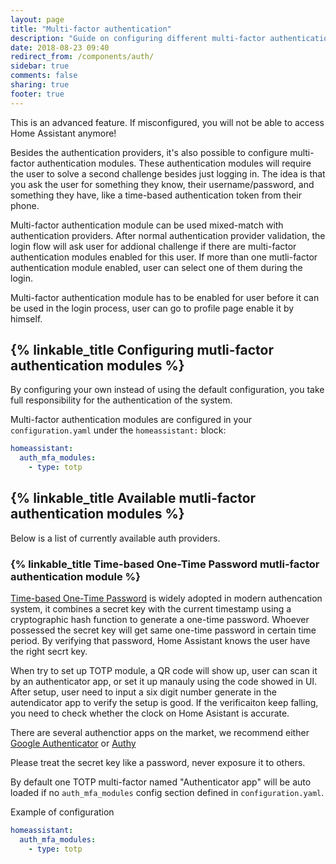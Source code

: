 ```yaml
---
layout: page
title: "Multi-factor authentication"
description: "Guide on configuring different multi-factor authentication modules."
date: 2018-08-23 09:40
redirect_from: /components/auth/
sidebar: true
comments: false
sharing: true
footer: true
---
```


<p class='note warning'>
This is an advanced feature. If misconfigured, you will not be able to access Home Assistant anymore!
</p>

Besides the authentication providers, it's also possible to configure multi-factor authentication modules. These authentication modules will require the user to solve a second challenge besides just logging in. The idea is that you ask the user for something they know, their username/password, and something they have, like a time-based authentication token from their phone.

Multi-factor authentication module can be used mixed-match with authentication providers. After normal authentication provider validation, the login flow will ask user for addional challenge if there are multi-factor authentication modules enabled for this user. If more than one mutli-factor authentication module enabled, user can select one of them during the login.

Multi-factor authentication module has to be enabled for user before it can be used in the login process, user can go to profile page enable it by himself.

## {% linkable_title Configuring mutli-factor authentication modules %}

<p class='note warning'>
By configuring your own instead of using the default configuration, you take full responsibility for the authentication of the system.
</p>

Multi-factor authentication modules are configured in your `configuration.yaml` under the `homeassistant:` block:

```yaml
homeassistant:
  auth_mfa_modules:
    - type: totp
```

## {% linkable_title Available mutli-factor authentication modules %}

Below is a list of currently available auth providers.

### {% linkable_title Time-based One-Time Password mutli-factor authentication module %}

[Time-based One-Time Password](https://en.wikipedia.org/wiki/Time-based_One-time_Password_algorithm) is widely adopted in modern authencation system, it combines a secret key with the current timestamp using a cryptographic hash function to generate a one-time password. Whoever possessed the secret key will get same one-time password in certain time period. By verifying that password, Home Assistant knows the user have the right secrt key.

When try to set up TOTP module, a QR code will show up, user can scan it by an authenticator app, or set it up manauly using the code showed in UI. After setup, user need to input a six digit number generate in the autendicator app to verify the setup is good. If the verificaiton keep falling, you need to check whether the clock on Home Asistant is accurate.

There are several authenctior apps on the market, we recommend either [Google Authenticator](https://support.google.com/accounts/answer/1066447) or [Authy](https://authy.com/)

<p class='note warning'>
Please treat the secret key like a password, never exposure it to others.
</p>


By default one TOTP multi-factor named "Authenticator app" will be auto loaded if no `auth_mfa_modules` config section defined in `configuration.yaml`.

Example of configuration

```yaml
homeassistant:
  auth_mfa_modules:
    - type: totp
```